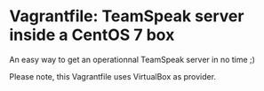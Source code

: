 # Vagrantfile: TeamSpeak server inside a CentOS 7 box

An easy way to get an operationnal TeamSpeak server in no time ;)

Please note, this Vagrantfile uses VirtualBox as provider.

